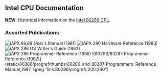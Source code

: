 Intel CPU Documentation
---

**NEW**: Historical information on the [Intel 80286 CPU](80286/).

### Assorted Publications

![iAPX 86,88 User's Manual (1981)](static/iAPX_86_88_Users_Manual--1981/thumbs/iAPX_86_88_Users_Manual--1981.jpg "link:http://bitsavers.trailing-edge.com/pdf/intel/_dataBooks/1981_iAPX_86_88_Users_Manual.pdf:200:260")
![iAPX 286 Hardware Reference (1983)](static/iAPX_286_Hardware_Reference--1983/thumbs/iAPX_286_Hardware_Reference--1983.jpg "link:http://bitsavers.trailing-edge.com/pdf/intel/_dataBooks/1983_iAPX_286_Hardware_Reference.pdf:200:260")
![iAPX 286 OS Writer's Guide (1983)](static/iAPX_286_Operating_System_Writers_Guide--1983/thumbs/iAPX_286_Operating_System_Writers_Guide--1983.jpg "link:http://bitsavers.trailing-edge.com/pdf/intel/_dataBooks/1983_iAPX_286_Operating_System_Writers_Guide.pdf:200:260")
![iAPX 286 Programmer Reference (1985)](static/iAPX_286_Programmers_Reference_Manual--1985/thumbs/iAPX_286_Programmers_Reference_Manual--1985.jpg "link:http://bitsavers.trailing-edge.com/pdf/intel/_dataBooks/1985_iAPX_286_Programmers_Reference_Manual.pdf:200:260")
![80286/80287 Programmer Reference (1987)](static/80286/progref/thumbs/80286_and_80287_Programmers_Reference_Manual_1987 1.jpeg "link:80286/progref/:200:260")
